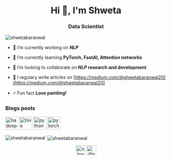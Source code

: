 <h1 align="center">Hi 👋, I'm Shweta</h1>
<h3 align="center">Data Scientist</h3>

<p align="left"> <img src="https://komarev.com/ghpvc/?username=shwetabaranwal" alt="shwetabaranwal" /> </p>

- 🔭 I’m currently working on **NLP**

- 🌱 I’m currently learning **PyTorch, FastAI, Attention networks**

- 👯 I’m looking to collaborate on **NLP research and development**

- 📝 I regulary write articles on [https://medium.com/@shwetabaranwal20](https://medium.com/@shwetabaranwal20)

- ⚡ Fun fact **Love painting!**

### Blogs posts
<!-- BLOG-POST-LIST:START -->
<!-- BLOG-POST-LIST:END -->

<p align="left"><img src="https://www.vectorlogo.zone/logos/apache_hadoop/apache_hadoop-icon.svg" alt="hadoop" width="40" height="40"/> <img src="https://www.vectorlogo.zone/logos/apache_hive/apache_hive-icon.svg" alt="hive" width="40" height="40"/> <img src="https://devicons.github.io/devicon/devicon.git/icons/python/python-original.svg" alt="python" width="40" height="40"/> <img src="https://www.vectorlogo.zone/logos/pytorch/pytorch-icon.svg" alt="pytorch" width="40" height="40"/></p><p><img align="left" src="https://github-readme-stats.vercel.app/api/top-langs/?username=shwetabaranwal&layout=compact&hide=html" alt="shwetabaranwal" /></p>

<p>&nbsp;<img align="center" src="https://github-readme-stats.vercel.app/api?username=shwetabaranwal&show_icons=true" alt="shwetabaranwal" /></p>

<p align="center">
<a href="https://linkedin.com/in/shweta-baranwal-b22376a5" target="blank"><img align="center" src="https://cdn.jsdelivr.net/npm/simple-icons@3.0.1/icons/linkedin.svg" alt="shweta-baranwal-b22376a5" height="30" width="30" /></a>
<a href="https://medium.com/@shwetabaranwal20" target="blank"><img align="center" src="https://cdn.jsdelivr.net/npm/simple-icons@3.0.1/icons/medium.svg" alt="@shwetabaranwal20" height="30" width="30" /></a>
</p>
